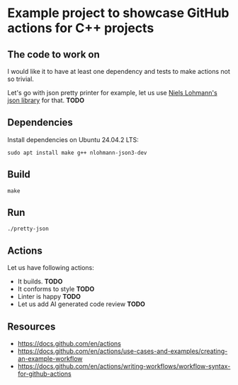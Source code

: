 # Example project to showcase GitHub actions for C++ projects

## The code to work on

I would like it to have at least one dependency and tests to make actions not so trivial.

Let's go with json pretty printer for example, let us use [Niels Lohmann's json library][json]
for that. **TODO**

[json]: https://github.com/nlohmann/json

## Dependencies

Install dependencies on Ubuntu 24.04.2 LTS:

```
sudo apt install make g++ nlohmann-json3-dev
```

## Build

```
make
```

## Run

```
./pretty-json
```

## Actions

Let us have following actions:

* It builds. **TODO**
* It conforms to style **TODO**
* Linter is happy **TODO**
* Let us add AI generated code review **TODO**

## Resources

* https://docs.github.com/en/actions
* https://docs.github.com/en/actions/use-cases-and-examples/creating-an-example-workflow
* https://docs.github.com/en/actions/writing-workflows/workflow-syntax-for-github-actions
